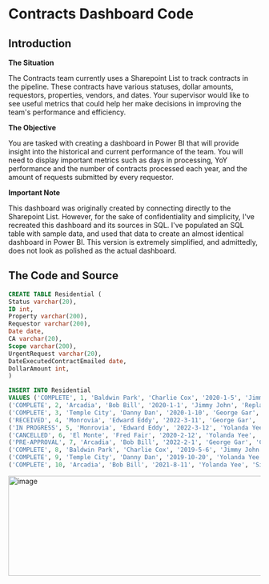 # Contracts Dashboard Code

## Introduction
**The Situation**

The Contracts team currently uses a Sharepoint List to track contracts in the pipeline. These contracts have various statuses, dollar amounts, requestors, properties, vendors, and dates. Your supervisor would like to see useful metrics that could help her make decisions in improving the team's performance and efficiency. 

**The Objective**

You are tasked with creating a dashboard in Power BI that will provide insight into the historical and current performance of the team. You will need to display important metrics such as days in processing, YoY performance and the number of contracts processed each year, and the amount of requests submitted by every requestor. 

**Important Note**

This dashboard was originally created by connecting directly to the Sharepoint List. However, for the sake of confidentiality and simplicity, I've recreated this dashboard and its sources in SQL. I've populated an SQL table with sample data, and used that data to create an almost identical dashboard in Power BI. This version is extremely simplified, and admittedly, does not look as polished as the actual dashboard. 

## The Code and Source
```sql
CREATE TABLE Residential (
Status varchar(20),
ID int,
Property varchar(200),
Requestor varchar(200),
Date date,
CA varchar(20),
Scope varchar(200),
UrgentRequest varchar(20),
DateExecutedContractEmailed date,
DollarAmount int,
)

INSERT INTO Residential
VALUES ('COMPLETE', 1, 'Baldwin Park', 'Charlie Cox', '2020-1-5', 'Jimmy John', 'Bathroom Sink Repairs', 'Yes', '2020-1-20', 4000, 'A Company'), 
('COMPLETE', 2, 'Arcadia', 'Bob Bill', '2020-1-1', 'Jimmy John', 'Replace Lights', 'Yes', '2020-1-14', 5000, 'C Company'),
('COMPLETE', 3, 'Temple City', 'Danny Dan', '2020-1-10', 'George Gar', 'Door Replacement', 'No', '2020-1-21', 2000, 'B Company'),
('RECEIVED', 4, 'Monrovia', 'Edward Eddy', '2022-3-11', 'George Gar', 'Kitchen Sink Repairs', 'No', NULL, 5000, 'A Company'),
('IN PROGRESS', 5, 'Monrovia', 'Edward Eddy', '2022-3-12', 'Yolanda Yee', 'Tree Trimming', 'No', NULL, 5000, 'C Company'),
('CANCELLED', 6, 'El Monte', 'Fred Fair', '2020-2-12', 'Yolanda Yee', 'New Carts', 'No', NULL, 5000, 'B Company'),
('PRE-APPROVAL', 7, 'Arcadia', 'Bob Bill', '2022-2-1', 'George Gar', 'CO Detectors', 'Yes', NULL, 1000, 'A Company'),
('COMPLETE', 8, 'Baldwin Park', 'Charlie Cox', '2019-5-6', 'Jimmy John', 'HVAC Repairs', 'No', '2019-5-14', 2000, 'D Company'),
('COMPLETE', 9, 'Temple City', 'Danny Dan', '2019-10-20', 'Yolanda Yee', 'Hot Water Heaters', 'No', '2019-10-30', 2000, 'E Company'),
('COMPLETE', 10, 'Arcadia', 'Bob Bill', '2021-8-11', 'Yolanda Yee', 'Sidewalk Repairs', 'Yes', '2021-8-22', 3000, 'Z Company')
```

<img width="1000" img height="200" alt="image" src="https://user-images.githubusercontent.com/120063554/206403007-5fc58308-332c-4975-97cf-85fb517ba6cb.png">
